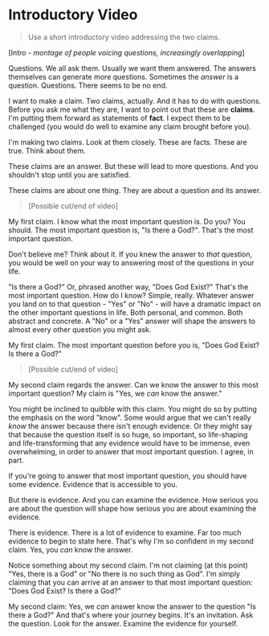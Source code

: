 # Introductory Video

> Use a short introductory video addressing the two claims.

[Intro - *montage of people voicing questions, increasingly overlapping*]

Questions. We all ask them. Usually we want them answered. The answers themselves can generate more questions. Sometimes the *answer* is a question. Questions. There seems to be no end.

I want to make a claim. Two claims, actually. And it has to do with questions. Before you ask me what they are, I want to point out that these are **claims**. I'm putting them forward as statements of **fact**. I expect them to be challenged (you would do well to examine any claim brought before you).

I'm making two claims. Look at them closely. These are facts. These are true. Think about them.

These claims are an answer. But these will lead to more questions. And you shouldn't stop until you are satisfied.

These claims are about one thing. They are about a question and its answer.

> [Possible cut/end of video]

My first claim. I know what the most important question is. Do you? You should. The most important question is, "Is there a God?". That's the most important question.

Don't believe me? Think about it. If you knew the answer to *that* question, you would be well on your way to answering most of the questions in your life.

"Is there a God?" Or, phrased another way, "Does God Exist?" That's the most important question. How do I know? Simple, really. Whatever answer you land on to that question - "Yes" or "No" - will have a dramatic impact on the other important questions in life. Both personal, and common. Both abstract and concrete. A "No" or a "Yes" answer will shape the answers to almost every other question you might ask.

My first claim. The most important question before you is, "Does God Exist? Is there a God?"

> [Possible cut/end of video]

My second claim regards the answer. Can we know the answer to this most important question? My claim is "Yes, we *can* know the answer."

You might be inclined to quibble with this claim. You might do so by putting the emphasis on the word "know". Some would argue that we can't really *know* the answer because there isn't enough evidence. Or they might say that because the question itself is so huge, so important, so life-shaping and life-transforming that any evidence would have to be immense, even overwhelming, in order to answer that most important question. I agree, in part.

If you're going to answer that most important question, you should have some evidence. Evidence that is accessible to you.

But there is evidence. And you can examine the evidence. How serious you are about the question will shape how serious you are about examining the evidence.

There is evidence. There is a lot of evidence to examine. Far too much evidence to begin to state here. That's why I'm so confident in my second claim. Yes, you *can* know the answer.

Notice something about my second claim. I'm not claiming (at this point) "Yes, there is a God" or "No there is no such thing as God". I'm simply claiming that you can arrive at an answer to that most important question: "Does God Exist? Is there a God?"

My second claim: Yes, we *can* answer know the answer to the question "Is there a God?" And that's where your journey begins. It's an invitation. Ask the question. Look for the answer. Examine the evidence for yourself.
